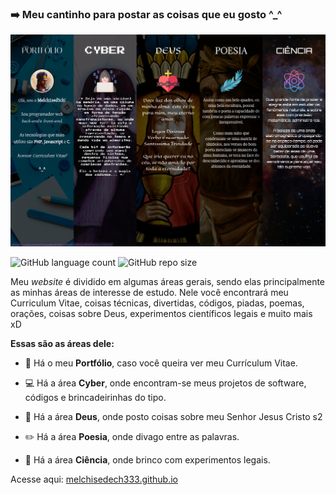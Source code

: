 ### :arrow_right: Meu cantinho para postar as coisas que eu gosto ^_^

![Site](https://raw.githubusercontent.com/melchisedech333/melchisedech333.github.io/master/media/img/site-home.png)

![GitHub language count](https://img.shields.io/github/languages/count/melchisedech333/melchisedech333.github.io?style=for-the-badge)
![GitHub repo size](https://img.shields.io/github/repo-size/melchisedech333/melchisedech333.github.io?style=for-the-badge)

<p>

  Meu <i>website</i> é dividido em algumas áreas gerais, sendo elas principalmente as minhas áreas de interesse de estudo.
  Nele você encontrará meu Curriculum Vitae, coisas técnicas, divertidas, códigos, piadas, poemas, orações, coisas sobre Deus, experimentos científicos legais e muito mais xD

  
  <b>Essas são as áreas dele:</b>

  - :man: Há o meu <b>Portfólio</b>, caso você queira ver meu Currículum Vitae.

  - :computer: Há a área <b>Cyber</b>, onde encontram-se meus projetos de software, códigos e brincadeirinhas do tipo.

  - :older_man: Há a área <b>Deus</b>, onde posto coisas sobre meu Senhor Jesus Cristo s2

  - :pencil2: Há a área <b>Poesia</b>, onde divago entre as palavras.

  - :microscope: Há a área <b>Ciência</b>, onde brinco com experimentos legais.


  Acesse aqui: <a href="https://melchisedech333.github.io/" >melchisedech333.github.io</a>

</p>


